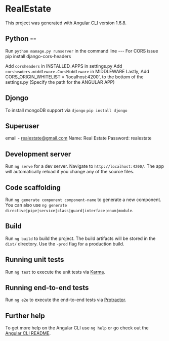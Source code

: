 # RealEstate

This project was generated with [Angular CLI](https://github.com/angular/angular-cli) version 1.6.8.

## Python --

Run `python manage.py runserver` in the command line
--- For CORS issue
pip install django-cors-headers

Add `corsheaders` in INSTALLED_APPS in settings.py
Add `corsheaders.middleware.CorsMiddleware` in MIDDLEWARE
Lastly, Add CORS_ORIGIN_WHITELIST = 'localhost:4200',  to the bottom of the settings.py (Specify the path for the ANGULAR APP)

## Djongo
To install mongoDB support via `djongo`
`pip install djongo`


## Superuser
email - realestate@gmail.com
Name: Real Estate
Password: realestate



## Development server

Run `ng serve` for a dev server. Navigate to `http://localhost:4200/`. The app will automatically reload if you change any of the source files.

## Code scaffolding

Run `ng generate component component-name` to generate a new component. You can also use `ng generate directive|pipe|service|class|guard|interface|enum|module`.

## Build

Run `ng build` to build the project. The build artifacts will be stored in the `dist/` directory. Use the `-prod` flag for a production build.

## Running unit tests

Run `ng test` to execute the unit tests via [Karma](https://karma-runner.github.io).

## Running end-to-end tests

Run `ng e2e` to execute the end-to-end tests via [Protractor](http://www.protractortest.org/).

## Further help

To get more help on the Angular CLI use `ng help` or go check out the [Angular CLI README](https://github.com/angular/angular-cli/blob/master/README.md).

